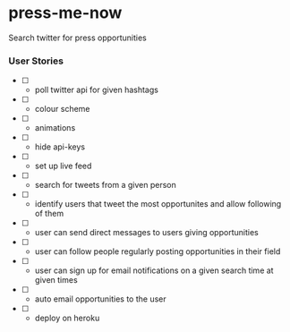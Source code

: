 # press-me-now
Search twitter for press opportunities

### User Stories
- [ ] - poll twitter api for given hashtags
- [ ] - colour scheme
- [ ] - animations
- [ ] - hide api-keys
- [ ] - set up live feed
- [ ] - search for tweets from a given person
- [ ] - identify users that tweet the most opportunites and allow following of them
- [ ] - user can send direct messages to users giving opportunities
- [ ] - user can follow people regularly posting opportunities in their field
- [ ] - user can sign up for email notifications on a given search time at given times
- [ ] - auto email opportunities to the user
- [ ] - deploy on heroku
